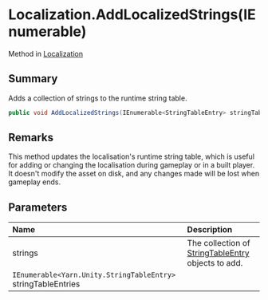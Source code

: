 # Localization.AddLocalizedStrings(IEnumerable<StringTableEntry>)

Method in [Localization](/docs/api/csharp/yarn.unity.localization.md)

## Summary


Adds a collection of strings to the runtime string table.


```csharp
public void AddLocalizedStrings(IEnumerable<StringTableEntry> stringTableEntries)
```

## Remarks


This method updates the localisation's runtime string table, which
is useful for adding or changing the localisation during gameplay or
in a built player. It doesn't modify the asset on disk, and any
changes made will be lost when gameplay ends.


## Parameters

|Name|Description|
|:---|:---|
| strings|The collection of  [StringTableEntry](yarn.unity.stringtableentry.md)  objects to add.|
|`IEnumerable<Yarn.Unity.StringTableEntry>` stringTableEntries||


